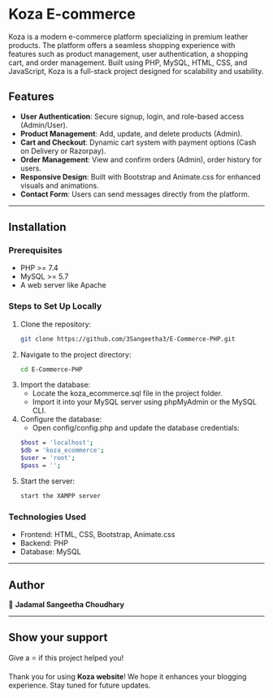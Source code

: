 # Koza E-commerce

Koza is a modern e-commerce platform specializing in premium leather products. The platform offers a seamless shopping experience with features such as product management, user authentication, a shopping cart, and order management. Built using PHP, MySQL, HTML, CSS, and JavaScript, Koza is a full-stack project designed for scalability and usability.

## Features

- **User Authentication**: Secure signup, login, and role-based access (Admin/User).
- **Product Management**: Add, update, and delete products (Admin).
- **Cart and Checkout**: Dynamic cart system with payment options (Cash on Delivery or Razorpay).
- **Order Management**: View and confirm orders (Admin), order history for users.
- **Responsive Design**: Built with Bootstrap and Animate.css for enhanced visuals and animations.
- **Contact Form**: Users can send messages directly from the platform.

---

## Installation

### Prerequisites
- PHP >= 7.4
- MySQL >= 5.7
- A web server like Apache

### Steps to Set Up Locally

1. Clone the repository:
   ```bash
   git clone https://github.com/3Sangeetha3/E-Commerce-PHP.git
    ```
2. Navigate to the project directory:
    ```bash
    cd E-Commerce-PHP
    ```
3. Import the database:
   - Locate the koza_ecommerce.sql file in the project folder.
   - Import it into your MySQL server using phpMyAdmin or the MySQL CLI.
4. Configure the database:
   - Open config/config.php and update the database credentials:
    ```bash
    $host = 'localhost';
    $db = 'koza_ecommerce';
    $user = 'root';
    $pass = '';
    ```
5. Start the server:
   ```bash
   start the XAMPP server
   ```
### Technologies Used

- Frontend: HTML, CSS, Bootstrap, Animate.css
- Backend: PHP
- Database: MySQL

---
## Author
👤 **Jadamal Sangeetha Choudhary**

---

## Show your support

Give a ⭐️ if this project helped you!


Thank you for using **Koza website**! We hope it enhances your blogging experience. Stay tuned for future updates.